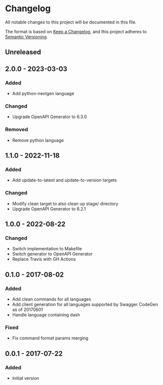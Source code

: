 # Changelog

All notable changes to this project will be documented in this file.

The format is based on [Keep a Changelog](https://keepachangelog.com/en/1.0.0/),
and this project adheres to [Semantic Versioning](https://semver.org/spec/v2.0.0.html).

## Unreleased

## 2.0.0 - 2023-03-03
### Added
- Add python-nextgen language

### Changed
- Upgrade OpenAPI Generator to 6.3.0

### Removed
- Remove python language

## 1.1.0 - 2022-11-18
### Added
- Add update-to-latest and update-to-version targets

### Changed
- Modify clean target to also clean up stage/ directory
- Upgrade OpenAPI Generator to 6.2.1

## 1.0.0 - 2022-08-22
### Changed
- Switch implementation to Makefile
- Switch generator to OpenAPI Generator
- Replace Travis with GH Actions

## 0.1.0 - 2017-08-02
### Added
- Add clean commands for all languages
- Add client generation for all languages supported by Swagger CodeGen as of 20170601
- Handle language containing dash

### Fixed
- Fix command format params merging

## 0.0.1 - 2017-07-22
### Added
- Initial version
